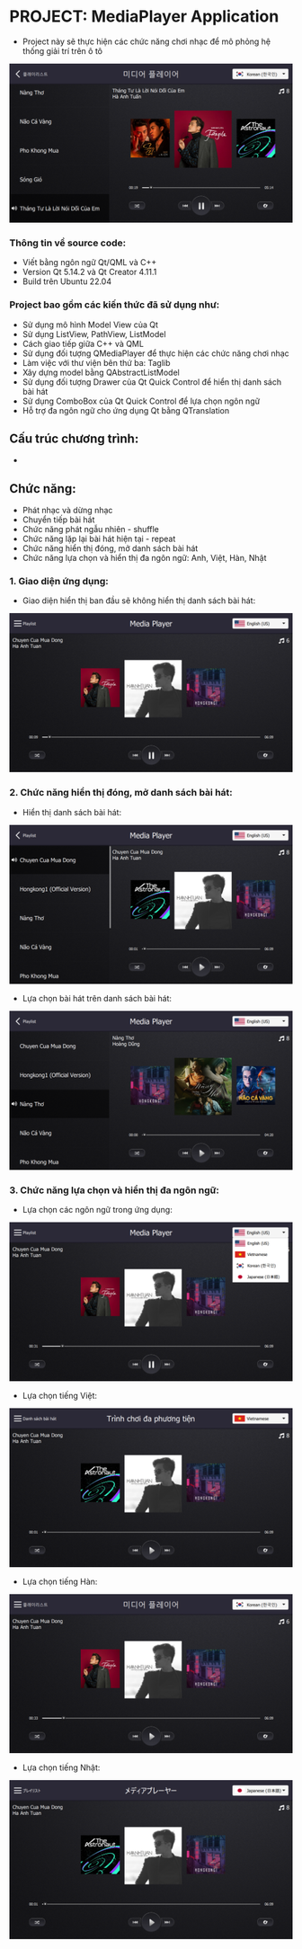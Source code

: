# PROJECT: MediaPlayer Application

- Project này sẽ thực hiện các chức năng chơi nhạc để mô phỏng hệ thống giải trí trên ô tô
  
![](ImageMediaApp/Drawer_and_kr.png)

### Thông tin về source code:

- Viết bằng ngôn ngữ Qt/QML và C++
- Version Qt 5.14.2 và Qt Creator 4.11.1 
- Build trên Ubuntu 22.04 

### Project bao gồm các kiến thức đã sử dụng như:

- Sử dụng mô hình Model View của Qt 
- Sử dụng ListView, PathView, ListModel
- Cách giao tiếp giữa C++ và QML
- Sử dụng đối tượng QMediaPlayer để thực hiện các chức năng chơi nhạc
- Làm việc với thư viện bên thứ ba: Taglib
- Xây dựng model bằng QAbstractListModel
- Sử dụng đối tượng Drawer của Qt Quick Control để hiển thị danh sách bài hát
- Sử dụng ComboBox của Qt Quick Control để lựa chọn ngôn ngữ
- Hỗ trợ đa ngôn ngữ cho ứng dụng Qt bằng QTranslation

## Cấu trúc chương trình: 
- 

## Chức năng:
- Phát nhạc và dừng nhạc
- Chuyển tiếp bài hát
- Chức năng phát ngẫu nhiên - shuffle
- Chức năng lặp lại bài hát hiện tại - repeat
- Chức năng hiển thị đóng, mở danh sách bài hát
- Chức năng lựa chọn và hiển thị đa ngôn ngữ: Anh, Việt, Hàn, Nhật

### 1. Giao diện ứng dụng:
- Giao diện hiển thị ban đầu sẽ không hiển thị danh sách bài hát:
  
![](ImageMediaApp/background_version2.png)

### 2. Chức năng hiển thị đóng, mở danh sách bài hát:
- Hiển thị danh sách bài hát:

![](ImageMediaApp/Drawer.png)
  
- Lựa chọn bài hát trên danh sách bài hát:

![](ImageMediaApp/luachonbaihat.png)

### 3. Chức năng lựa chọn và hiển thị đa ngôn ngữ: 
- Lựa chọn các ngôn ngữ trong ứng dụng:
    
![](ImageMediaApp/ComboBox_version2.png)

- Lựa chọn tiếng Việt:
  
![](ImageMediaApp/vn.png)

- Lựa chọn tiếng Hàn:
  
![](ImageMediaApp/kr_version2.png)

- Lựa chọn tiếng Nhật:
  
![](ImageMediaApp/jp.png)
